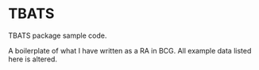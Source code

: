# TBATS
TBATS package sample code.

A boilerplate of what I have written as a RA in BCG.
All example data listed here is altered.
